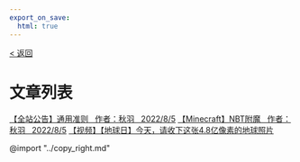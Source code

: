 ```yaml
---
export_on_save:
  html: true
---
```

[< 返回](../index.html "返回至上一页")

# 文章列表

[【全站公告】通用准则&nbsp;&nbsp;&nbsp;作者：秋羽&nbsp;&nbsp;&nbsp;2022/8/5](general_rule/general_rule.html "全站公告")
[【Minecraft】NBT附魔&nbsp;&nbsp;&nbsp;作者：秋羽&nbsp;&nbsp;&nbsp;2022/8/5](Minecraft_NBT附魔/Minecraft_NBT附魔.html "Minecraft")
[【视频】【地球日】今天，请收下这张4.8亿像素的地球照片](demo/demo.html "视频")

@import "../copy_right.md"